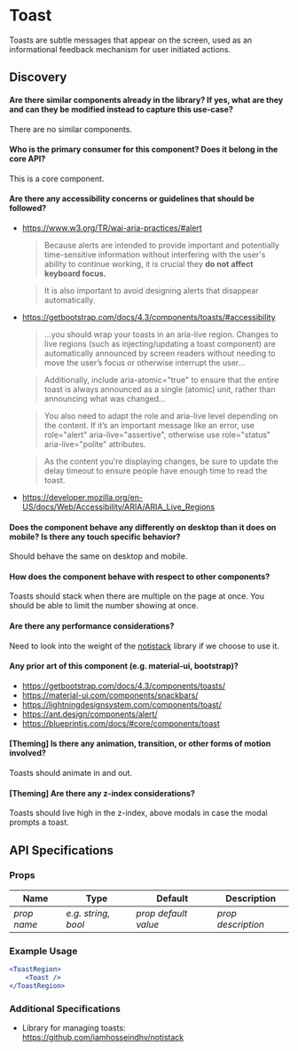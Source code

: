Toast
=====

Toasts are subtle messages that appear on the screen, used as an informational feedback mechanism for user initiated actions.

Discovery
---------

#### Are there similar components already in the library? If yes, what are they and can they be modified instead to capture this use-case?

There are no similar components.

#### Who is the primary consumer for this component? Does it belong in the core API?

This is a core component.

#### Are there any accessibility concerns or guidelines that should be followed?

* https://www.w3.org/TR/wai-aria-practices/#alert

    > Because alerts are intended to provide important and potentially time-sensitive information without interfering with the user's ability to continue working, it is crucial they **do not affect keyboard focus.**
    
    > It is also important to avoid designing alerts that disappear automatically.
    
* https://getbootstrap.com/docs/4.3/components/toasts/#accessibility

    > ...you should wrap your toasts in an aria-live region. Changes to live regions (such as injecting/updating a toast component) are automatically announced by screen readers without needing to move the user’s focus or otherwise interrupt the user...
    
    > Additionally, include aria-atomic="true" to ensure that the entire toast is always announced as a single (atomic) unit, rather than announcing what was changed...
    
    > You also need to adapt the role and aria-live level depending on the content. If it’s an important message like an error, use role="alert" aria-live="assertive", otherwise use role="status" aria-live="polite" attributes.
    
    > As the content you’re displaying changes, be sure to update the delay timeout to ensure people have enough time to read the toast.

* https://developer.mozilla.org/en-US/docs/Web/Accessibility/ARIA/ARIA_Live_Regions

#### Does the component behave any differently on desktop than it does on mobile? Is there any touch specific behavior?

Should behave the same on desktop and mobile.

#### How does the component behave with respect to other components?

Toasts should stack when there are multiple on the page at once. You should be able to limit the number showing at once.

#### Are there any performance considerations?

Need to look into the weight of the [notistack](https://github.com/iamhosseindhv/notistack) library if we choose to use it.

#### Any prior art of this component (e.g. material-ui, bootstrap)?

* https://getbootstrap.com/docs/4.3/components/toasts/
* https://material-ui.com/components/snackbars/
* https://lightningdesignsystem.com/components/toast/
* https://ant.design/components/alert/
* https://blueprintjs.com/docs/#core/components/toast

#### [Theming] Is there any animation, transition, or other forms of motion involved?

Toasts should animate in and out.

#### [Theming] Are there any z-index considerations?

Toasts should live high in the z-index, above modals in case the modal prompts a toast.

API Specifications
------------------

### Props

| Name | Type | Default | Description |
| ---- | ---- | ------- | ----------- |
| *prop name* | *e.g. string, bool* | *prop default value* | *prop description* |

### Example Usage

```jsx
<ToastRegion>
    <Toast />
</ToastRegion>
```

### Additional Specifications

* Library for managing toasts: https://github.com/iamhosseindhv/notistack

